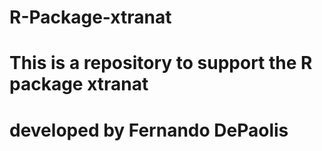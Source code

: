 # R-Package-xtranat
# This is a repository to support the R package xtranat
# developed by Fernando DePaolis
